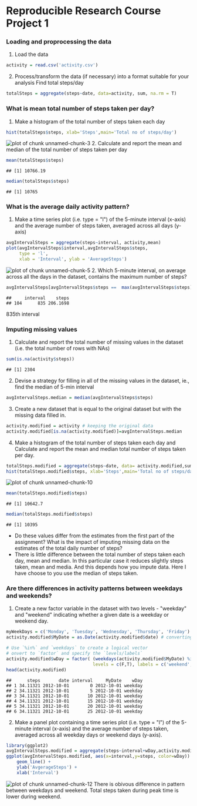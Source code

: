 Reproducible Research Course Project 1
===============================================================================
### Loading and proprocessing the data
1. Load the data

```r
activity = read.csv('activity.csv')
```
2. Process/transform the data (if necessary) into a format suitable for your analysis
Find total steps/day


```r
totalSteps = aggregate(steps~date, data=activity, sum, na.rm = T)
```

### What is mean total number of steps taken per day?
1. Make a histogram of the total number of steps taken each day

```r
hist(totalSteps$steps, xlab='Steps',main='Total no of steps/day')
```

![plot of chunk unnamed-chunk-3](figure/unnamed-chunk-3-1.png)
2. Calculate and report the mean and median of the total number of steps taken per day

```r
mean(totalSteps$steps)
```

```
## [1] 10766.19
```

```r
median(totalSteps$steps)
```

```
## [1] 10765
```

### What is the average daily activity pattern?
1. Make a time series plot (i.e. type = "l") of the 5-minute interval (x-axis) and the average number of steps taken, averaged across all days (y-axis)

```r
avgIntervalSteps = aggregate(steps~interval, activity,mean)
plot(avgIntervalSteps$interval,avgIntervalSteps$steps,
     type = 'l',
     xlab = 'Interval', ylab = 'AverageSteps')
```

![plot of chunk unnamed-chunk-5](figure/unnamed-chunk-5-1.png)
2. Which 5-minute interval, on average across all the days in the dataset, contains the maximum number of steps?

```r
avgIntervalSteps[avgIntervalSteps$steps ==  max(avgIntervalSteps$steps),]
```

```
##     interval    steps
## 104      835 206.1698
```
835th interval

### Imputing missing values
1. Calculate and report the total number of missing values in the dataset (i.e. the total number of rows with NAs)

```r
sum(is.na(activity$steps))
```

```
## [1] 2304
```
2. Devise a strategy for filling in all of the missing values in the dataset, ie.,
find the median of 5-min interval

```r
avgIntervalSteps.median = median(avgIntervalSteps$steps)
```
3. Create a new dataset that is equal to the original dataset but with the missing data filled in.

```r
activity.modified = activity # keeping the original data
activity.modified[is.na(activity.modified)]=avgIntervalSteps.median
```

4. Make a histogram of the total number of steps taken each day and Calculate and report the mean and median total number of steps taken per day. 

```r
totalSteps.modified = aggregate(steps~date, data= activity.modified,sum,na.rm=T)
hist(totalSteps.modified$steps, xlab='Steps',main='Total no of steps/day')
```

![plot of chunk unnamed-chunk-10](figure/unnamed-chunk-10-1.png)

```r
mean(totalSteps.modified$steps)
```

```
## [1] 10642.7
```

```r
median(totalSteps.modified$steps)
```

```
## [1] 10395
```
* Do these values differ from the estimates from the first part of the assignment? What is the impact of imputing missing data on the estimates of the total daily number of steps?
* There is little difference between the total number of steps taken each day, mean and median. In this particular case it reduces slightly steps taken, mean and media.
And this depends how you impute data. 
Here I have choose to you use the median of steps taken.

### Are there differences in activity patterns between weekdays and weekends?
1. Create a new factor variable in the dataset with two levels - "weekday" and "weekend" indicating whether a given date is a weekday or weekend day.

```r
myWeekDays = c('Monday', 'Tuesday', 'Wednesday', 'Thursday', 'Friday') # creating vector of weekday
activity.modified$MyDate = as.Date(activity.modified$date) # converting date to a type of Date

# Use `%in%` and `weekdays` to create a logical vector
# onvert to `factor` and specify the `levels/labels`
activity.modified$wDay = factor( (weekdays(activity.modified$MyDate) %in% myWeekDays), 
                                 levels = c(F,T), labels = c('weekend','weekday'))
head(activity.modified)
```

```
##      steps       date interval     MyDate    wDay
## 1 34.11321 2012-10-01        0 2012-10-01 weekday
## 2 34.11321 2012-10-01        5 2012-10-01 weekday
## 3 34.11321 2012-10-01       10 2012-10-01 weekday
## 4 34.11321 2012-10-01       15 2012-10-01 weekday
## 5 34.11321 2012-10-01       20 2012-10-01 weekday
## 6 34.11321 2012-10-01       25 2012-10-01 weekday
```
2. Make a panel plot containing a time series plot (i.e. type = "l") of the 5-minute interval (x-axis) and the average number of steps taken, averaged across all weekday days or weekend days (y-axis).


```r
library(ggplot2)
avgIntervalSteps.modified = aggregate(steps~interval+wDay,activity.modified,mean)
ggplot(avgIntervalSteps.modified, aes(x=interval,y=steps, color=wDay)) +
    geom_line() + 
    ylab('AvgerageSteps') +
    xlab('Interval')
```

![plot of chunk unnamed-chunk-12](figure/unnamed-chunk-12-1.png)
There is obivous difference in pattern between weekdays and weekend.
Total steps taken during peak time is lower during weekend.
